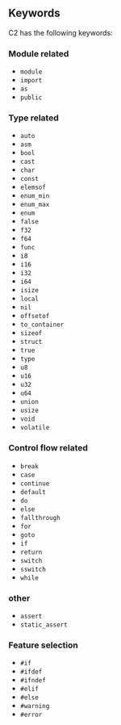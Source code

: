 ## Keywords

C2 has the following keywords:

### Module related
* `module`
* `import`
* `as`
* `public`

### Type related
* `auto`
* `asm`
* `bool`
* `cast`
* `char`
* `const`
* `elemsof`
* `enum_min`
* `enum_max`
* `enum`
* `false`
* `f32`
* `f64`
* `func`
* `i8`
* `i16`
* `i32`
* `i64`
* `isize`
* `local`
* `nil`
* `offsetof`
* `to_container`
* `sizeof`
* `struct`
* `true`
* `type`
* `u8`
* `u16`
* `u32`
* `u64`
* `union`
* `usize`
* `void`
* `volatile`

### Control flow related
* `break`
* `case`
* `continue`
* `default`
* `do`
* `else`
* `fallthrough`
* `for`
* `goto`
* `if`
* `return`
* `switch`
* `sswitch`
* `while`

### other
* `assert`
* `static_assert`

### Feature selection
* `#if`
* `#ifdef`
* `#ifndef`
* `#elif`
* `#else`
* `#warning`
* `#error`

